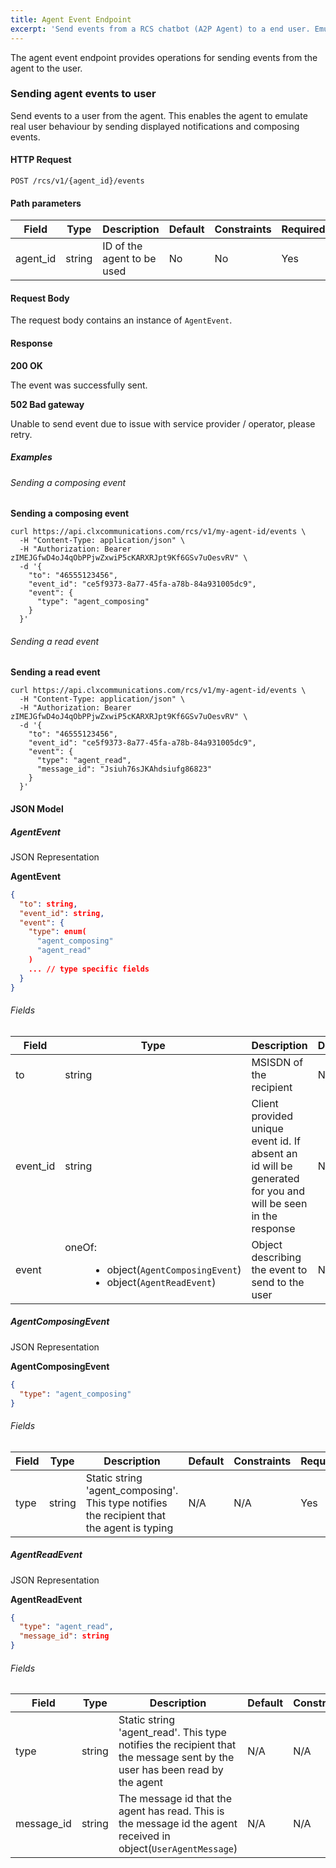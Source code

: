 ```yaml
---
title: Agent Event Endpoint
excerpt: 'Send events from a RCS chatbot (A2P Agent) to a end user. Emulate real user behaviour by sending displayed notifications and composing events with the RCS chatbot. '
---
```

The agent event endpoint provides operations for sending events from the agent to the user.

### Sending agent events to user

Send events to a user from the agent. This enables the agent to emulate real user behaviour by sending displayed notifications and composing events.

#### HTTP Request

`POST /rcs/v1/{agent_id}/events`

#### Path parameters

| Field     | Type   | Description                | Default | Constraints | Required |
| --------- | ------ | -------------------------- | ------- | ----------- | -------- |
| agent\_id | string | ID of the agent to be used | No      | No          | Yes      |

#### Request Body

The request body contains an instance of `AgentEvent`.

#### Response

**200 OK**

The event was successfully sent.

**502 Bad gateway**

Unable to send event due to issue with service provider / operator, please retry.

##### Examples

###### Sending a composing event

**Sending a composing event**
```curl
curl https://api.clxcommunications.com/rcs/v1/my-agent-id/events \
  -H "Content-Type: application/json" \
  -H "Authorization: Bearer zIMEJGfwD4oJ4qObPPjwZxwiP5cKARXRJpt9Kf6GSv7uOesvRV" \
  -d '{
    "to": "46555123456",
    "event_id": "ce5f9373-8a77-45fa-a78b-84a931005dc9",
    "event": {
      "type": "agent_composing"
    }
  }'
```


###### Sending a read event

**Sending a read event**
```curl
curl https://api.clxcommunications.com/rcs/v1/my-agent-id/events \
  -H "Content-Type: application/json" \
  -H "Authorization: Bearer zIMEJGfwD4oJ4qObPPjwZxwiP5cKARXRJpt9Kf6GSv7uOesvRV" \
  -d '{
    "to": "46555123456",
    "event_id": "ce5f9373-8a77-45fa-a78b-84a931005dc9",
    "event": {
      "type": "agent_read",
      "message_id": "Jsiuh76sJKAhdsiufg86823"
    }
  }'
```


#### JSON Model

##### AgentEvent

JSON Representation

**AgentEvent**
```json
{
  "to": string,
  "event_id": string,
  "event": {
    "type": enum(
      "agent_composing"
      "agent_read"
    )
    ... // type specific fields
  }
}
```


###### Fields

<div class="magic-block-html">
    <div class="marked-table">
        <table>
            <thead>
            <tr class="header">
                <th>Field</th>
                <th>Type</th>
                <th>Description</th>
                <th>Default</th>
                <th>Constraints</th>
                <th>Required</th>
            </tr>
            </thead>
            <tbody>
            <tr class="odd">
                <td>to</td>
                <td>string</td>
                <td>MSISDN of the recipient</td>
                <td>No</td>
                <td>^(?:00)[1-9][0-9]{8,16}$</td>
                <td>Yes</td>
            </tr>
            <tr class="even">
                <td>event_id</td>
                <td>string</td>
                <td>Client provided unique event id. If absent an id will be generated for you and will be seen in the response</td>
                <td>No</td>
                <td>^[0-9a-f]{8}-[0-9a-f]{4}-[1-5][0-9a-f]{3}-[89ab][0-9a-f]{3}-[0-9a-f]{12}$</td>
                <td>No</td>
            </tr>
            <tr class="odd">
                <td>event</td>
                <td><dl>
                    <dt>oneOf:</dt>
                    <dd><ul>
                        <li>object(<code class="interpreted-text" data-role="ref">AgentComposingEvent</code>)</li>
                        <li>object(<code class="interpreted-text" data-role="ref">AgentReadEvent</code>)</li>
                    </ul>
                    </dd>
                </dl></td>
                <td>Object describing the event to send to the user</td>
                <td>No</td>
                <td>N/A</td>
                <td>Yes</td>
            </tr>
            </tbody>
        </table>
    </div>
</div>


##### AgentComposingEvent

JSON Representation

**AgentComposingEvent**
```json
{
  "type": "agent_composing"
}
```


###### Fields

| Field | Type   | Description                                                                                 | Default | Constraints | Required |
| ----- | ------ | ------------------------------------------------------------------------------------------- | ------- | ----------- | -------- |
| type  | string | Static string 'agent\_composing'. This type notifies the recipient that the agent is typing | N/A     | N/A         | Yes      |

##### AgentReadEvent

JSON Representation

**AgentReadEvent**
```json
{
  "type": "agent_read",
  "message_id": string
}
```


###### Fields

| Field       | Type   | Description                                                                                                                | Default | Constraints | Required |
| ----------- | ------ | -------------------------------------------------------------------------------------------------------------------------- | ------- | ----------- | -------- |
| type        | string | Static string 'agent\_read'. This type notifies the recipient that the message sent by the user has been read by the agent | N/A     | N/A         | Yes      |
| message\_id | string | The message id that the agent has read. This is the message id the agent received in object(`UserAgentMessage`)            | N/A     | N/A         | Yes      |
